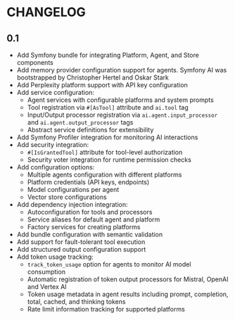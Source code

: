 CHANGELOG
=========

0.1
---

 * Add Symfony bundle for integrating Platform, Agent, and Store components
 * Add memory provider configuration support for agents. Symfony AI was bootstrapped by Christopher Hertel and Oskar Stark
 * Add Perplexity platform support with API key configuration
 * Add service configuration:
   - Agent services with configurable platforms and system prompts
   - Tool registration via `#[AsTool]` attribute and `ai.tool` tag
   - Input/Output processor registration via `ai.agent.input_processor` and `ai.agent.output_processor` tags
   - Abstract service definitions for extensibility
 * Add Symfony Profiler integration for monitoring AI interactions
 * Add security integration:
   - `#[IsGrantedTool]` attribute for tool-level authorization
   - Security voter integration for runtime permission checks
 * Add configuration options:
   - Multiple agents configuration with different platforms
   - Platform credentials (API keys, endpoints)
   - Model configurations per agent
   - Vector store configurations
 * Add dependency injection integration:
   - Autoconfiguration for tools and processors
   - Service aliases for default agent and platform
   - Factory services for creating platforms
 * Add bundle configuration with semantic validation
 * Add support for fault-tolerant tool execution
 * Add structured output configuration support
 * Add token usage tracking:
   - `track_token_usage` option for agents to monitor AI model consumption
   - Automatic registration of token output processors for Mistral, OpenAI and Vertex AI
   - Token usage metadata in agent results including prompt, completion, total, cached, and thinking tokens
   - Rate limit information tracking for supported platforms

